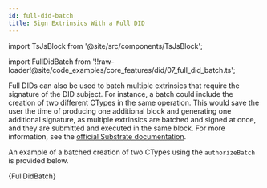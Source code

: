 ```yaml
---
id: full-did-batch
title: Sign Extrinsics With a Full DID
---
```


import TsJsBlock from '@site/src/components/TsJsBlock';

import FullDidBatch from '!!raw-loader!@site/code_examples/core_features/did/07_full_did_batch.ts';

Full DIDs can also be used to batch multiple extrinsics that require the signature of the DID subject.
For instance, a batch could include the creation of two different CTypes in the same operation.
This would save the user the time of producing one additional block and generating one additional signature, as multiple extrinsics are batched and signed at once, and they are submitted and executed in the same block.
For more information, see the [official Substrate documentation](https://paritytech.github.io/substrate/master/pallet_utility/pallet/struct.Pallet.html).

An example of a batched creation of two CTypes using the `authorizeBatch` is provided below.

<TsJsBlock>
  {FullDidBatch}
</TsJsBlock>